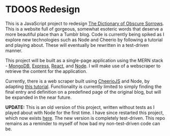 # TDOOS Redesign

This is a JavaScript project to redesign [The Dictionary of Obscure Sorrows](http://www.dictionaryofobscuresorrows.com/). This is a website full of gorgeous, somewhat esoteric words that deserve a more beautiful place than a Tumblr blog. Code is currently being spiked as I explore new technologies such as Node and Cheerio by following a tutorial and playing about. These will eventually be rewritten in a test-driven manner.

This project will be built as a single-page application using the MERN stack - [MongoDB](https://www.mongodb.com/), [Express](https://expressjs.com/), [React](https://reactjs.org/), and [Node](https://nodejs.org/en/). I will make use of a webscraper to retrieve the content for the application.

Currently, there is a web scraper built using [CheerioJS](https://cheerio.js.org/) and Node, by adapting [this tutorial](https://scotch.io/tutorials/scraping-the-web-with-node-js). Functionality is currently limited to simply finding the final entry and definition on a predefined page of the original blog, but will be expanded in the near future.


**UPDATE:** This is an old version of this project, written without tests as I played about with Node for the first time. I have since restarted this project, which now exists [here](https://github.com/peterwdj/tdoos-redesign/). The new version is completely test-driven. This repo remains as a reminder to myself of how bad my non-test-driven code can be.
